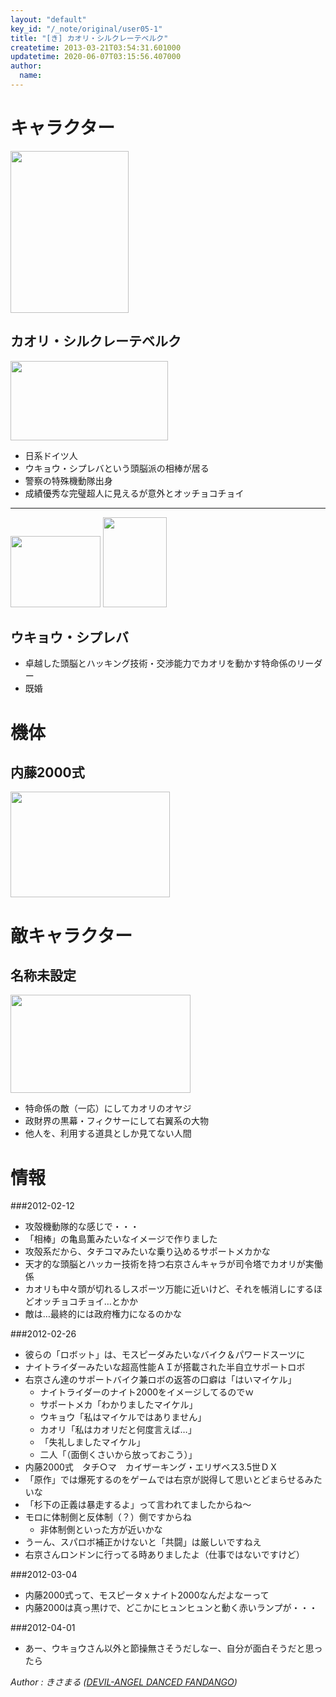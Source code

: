 ```yaml
---
layout: "default"
key_id: "/_note/original/user05-1"
title: "[き] カオリ・シルクレーテベルク"
createtime: 2013-03-21T03:54:31.601000
updatetime: 2020-06-07T03:15:56.407000
author: 
  name: 
---
```


キャラクター
======================================================================================

<a href="https://picasaweb.google.com/lh/photo/TjQ2jz7iT4NE051nIReYKz0EiPamI-phV_d6nURRrt8?feat=embedwebsite"><img src="https://lh5.googleusercontent.com/-EQxXs8PmXGA/UTdDpSFYU2I/AAAAAAAAAno/5dg9-5VqR3U/s800/%255Buser5-1%255D---.png" height="259" width="189" alt=""></a>


カオリ・シルクレーテベルク
-------------------------------------------

<a href="https://picasaweb.google.com/lh/photo/AwYVPT0XHmHHVufW7hzXJT0EiPamI-phV_d6nURRrt8?feat=embedwebsite"><img src="https://lh6.googleusercontent.com/-XqWzslFcy4A/UTdDo2IHxKI/AAAAAAAAAng/-WThV4uuozg/s800/%255Buser5-1%255D-------------.png" height="127" width="252" alt=""></a>


* 日系ドイツ人
* ウキョウ・シプレバという頭脳派の相棒が居る
* 警察の特殊機動隊出身
* 成績優秀な完璧超人に見えるが意外とオッチョコチョイ

----
<a href="https://picasaweb.google.com/lh/photo/l91vMPzaWu8YIoHux_dZKj0EiPamI-phV_d6nURRrt8?feat=embedwebsite"><img src="https://lh5.googleusercontent.com/-qwxMMuqVBw8/UTdDoufnrJI/AAAAAAAAAnc/KMUCR9CHois/s144/%255Buser5-1%255D---%2528--%2529.png" height="114" width="144" alt=""></a>
<a href="https://picasaweb.google.com/lh/photo/4ws8_DnvKP9AeIAFBo7LNz0EiPamI-phV_d6nURRrt8?feat=embedwebsite"><img src="https://lh5.googleusercontent.com/-nVTy1OXeycc/UzgCfBEM6PI/AAAAAAAAClc/EN_WwGyYnrU/s144/%255Buser5-1%255D%25E4%25B9%2585%25E3%2581%2597%25E3%2581%25B6%25E3%2582%258A%25E3%2581%25AE%25E3%2582%25AB%25E3%2582%25AA%25E3%2583%25AA.png" height="144" width="102" alt=""></a>




ウキョウ・シプレバ
-------------------------------------------

* 卓越した頭脳とハッキング技術・交渉能力でカオリを動かす特命係のリーダー
* 既婚




機体
======================================================================================

内藤2000式
-------------------------------------------

<a href="https://picasaweb.google.com/lh/photo/aq9IbHmdi8cso25pdvux8T0EiPamI-phV_d6nURRrt8?feat=embedwebsite"><img src="https://lh6.googleusercontent.com/-EbXkPORJlFI/UTdDpjXAu9I/AAAAAAAAAnk/4snvQvIltQg/s800/%255Buser5-1%255D--2000---.png" height="169" width="255" alt=""></a>




敵キャラクター
======================================================================================

名称未設定
-------------------------------------------

<a href="https://picasaweb.google.com/lh/photo/uGI9dPPIkEyPXvq_n4C0wT0EiPamI-phV_d6nURRrt8?feat=embedwebsite"><img src="https://lh4.googleusercontent.com/-KisSoUfIWsA/UTdDpNuI_-I/AAAAAAAAAnU/YsvWKF_ROtY/s288/%255Buser5-1%255D-------.png" height="157" width="288" alt=""></a>


* 特命係の敵（一応）にしてカオリのオヤジ
* 政財界の黒幕・フィクサーにして右翼系の大物
* 他人を、利用する道具としか見てない人間




情報
======================================================================================

###2012-02-12


* 攻殻機動隊的な感じで・・・
* 「相棒」の亀島薫みたいなイメージで作りました
* 攻殻系だから、タチコマみたいな乗り込めるサポートメカかな
* 天才的な頭脳とハッカー技術を持つ右京さんキャラが司令塔でカオリが実働係
* カオリも中々頭が切れるしスポーツ万能に近いけど、それを帳消しにするほどオッチョコチョイ…とかか
* 敵は…最終的には政府権力になるのかな

###2012-02-26


* 彼らの「ロボット」は、モスピーダみたいなバイク＆パワードスーツに
* ナイトライダーみたいな超高性能ＡＩが搭載された半自立サポートロボ
* 右京さん達のサポートバイク兼ロボの返答の口癖は「はいマイケル」
	* ナイトライダーのナイト2000をイメージしてるのでｗ
	* サポートメカ「わかりましたマイケル」
	* ウキョウ「私はマイケルではありません」
	* カオリ「私はカオリだと何度言えば…」
	* 「失礼しましたマイケル」
	* 二人「（面倒くさいから放っておこう）」
* 内藤2000式　タチ○マ　カイザーキング・エリザベス3.5世ＤＸ
* 「原作」では爆死するのをゲームでは右京が説得して思いとどまらせるみたいな
* 「杉下の正義は暴走するよ」って言われてましたからね～
* モロに体制側と反体制（？）側ですからね
	* 非体制側といった方が近いかな
* うーん、スパロボ補正かけないと「共闘」は厳しいですねえ
* 右京さんロンドンに行ってる時ありましたよ（仕事ではないですけど）

###2012-03-04


* 内藤2000式って、モスピータｘナイト2000なんだよなーって
* 内藤2000は真っ黒けで、どこかにヒュンヒュンと動く赤いランプが・・・

###2012-04-01


* あー、ウキョウさん以外と節操無さそうだしなー、自分が面白そうだと思ったら




<footer id="ARTICLEFOOTER">
<address>
Author : きさまる
(<a href="http://www.geocities.co.jp/Playtown/9613/" rel="nofollow">DEVIL-ANGEL DANCED FANDANGO</a>)
</address>
</footer>